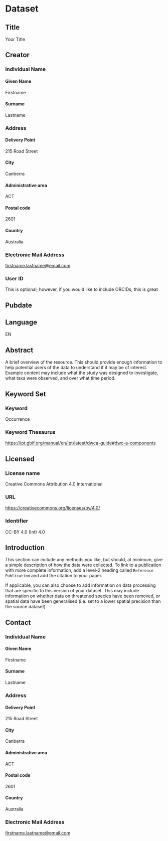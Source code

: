 <!--
This is a metadata template in .Rmd format, which has been formatted such that 
it can render either to the `output` specified in the yaml section (above) AND 
to Ecological Metadata language (EML) using the {delma} R package. Sections can 
be added, re-arranged or removed to suit the dataset being described. Some 
features to be aware of:

- Headings are converted to camelCase for use as EML tags
- Header level sets the degree of nestedness for those tags
- Code blocks whose `label` corresponds to a supplied EML tag are used to set 
  attributes for that tag using `list()`

You can delete this section if you want. See https://delma.ala.org.au for 
software information or https://eml.ecoinformatics.org for information on EML.
-->

# Dataset

## Title
Your Title

## Creator
<!-- The 'creator' element provides the full name of the person, organization, 
or position who created the resource. The list of creators for a resource 
represent the people and organizations who should be cited for the resource.-->

### Individual Name

#### Given Name
Firstname

#### Surname
Lastname

### Address

#### Delivery Point
215 Road Street

#### City
Canberra

#### Administrative area
ACT

#### Postal code
2601

#### Country
Australia

### Electronic Mail Address
firstname.lastname@email.com

### User ID
This is optional; however, if you would like to include ORCIDs, this is great

## Pubdate
<!-- This will be filled in when you write the eml-->

## Language
EN

## Abstract
A brief overview of the resource. This should provide enough information to help 
potential users of the data to understand if it may be of interest. Example 
content may include what the study was designed to investigate, what taxa were 
observed, and over what time period.

## Keyword Set

### Keyword
Occurrence

### Keyword Thesaurus
https://ipt.gbif.org/manual/en/ipt/latest/dwca-guide#dwc-a-components


## Licensed

### License name
Creative Commons Attribution 4.0 International

### URL
https://creativecommons.org/licenses/by/4.0/

### Identifier
CC-BY 4.0 (Int) 4.0


## Introduction
This section can include any methods you like, but should, at minimum, give a 
simple description of how the data were collected. To link to a publication with 
more complete information, add a level-2 heading called `Reference Publication` 
and add the citation to your paper.

If applicable, you can also choose to add information on data processing that 
are specific to this version of your dataset. This may include information on 
whether data on threatened species have been removed, or spatial data have been 
generalised (i.e. set to a lower spatial precision than the source dataset).


## Contact
<!-- The contact field contains contact information for this dataset. This is 
the person or institution to contact with questions about the use, 
interpretation of a data set.-->

### Individual Name

#### Given Name
Firstname

#### Surname
Lastname

### Address

#### Delivery Point
215 Road Street

#### City
Canberra

#### Administrative area
ACT

#### Postal code
2601

#### Country
Australia

### Electronic Mail Address
firstname.lastname@email.com